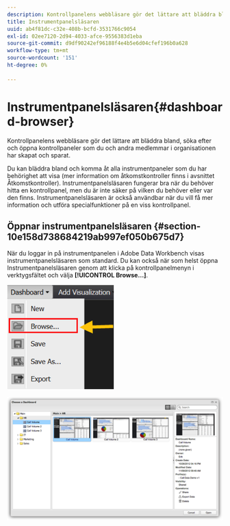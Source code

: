```yaml
---
description: Kontrollpanelens webbläsare gör det lättare att bläddra bland, söka efter och öppna kontrollpaneler som du och andra medlemmar i organisationen har skapat och sparat.
title: Instrumentpanelsläsaren
uuid: ab4f81dc-c32e-408b-bcfd-3531766c9054
exl-id: 02ee7120-2d94-4033-afce-9556383d1eba
source-git-commit: d9df90242ef96188f4e4b5e6d04cfef196b0a628
workflow-type: tm+mt
source-wordcount: '151'
ht-degree: 0%

---
```


# Instrumentpanelsläsaren{#dashboard-browser}

Kontrollpanelens webbläsare gör det lättare att bläddra bland, söka efter och öppna kontrollpaneler som du och andra medlemmar i organisationen har skapat och sparat.

Du kan bläddra bland och komma åt alla instrumentpaneler som du har behörighet att visa (mer information om åtkomstkontroller finns i avsnittet Åtkomstkontroller). Instrumentpanelsläsaren fungerar bra när du behöver hitta en kontrollpanel, men du är inte säker på vilken du behöver eller var den finns. Instrumentpanelsläsaren är också användbar när du vill få mer information och utföra specialfunktioner på en viss kontrollpanel.

## Öppnar instrumentpanelsläsaren {#section-10e158d738684219ab997ef050b675d7}

När du loggar in på instrumentpanelen i Adobe Data Workbench visas instrumentpanelsläsaren som standard. Du kan också när som helst öppna Instrumentpanelsläsaren genom att klicka på kontrollpanelmenyn i verktygsfältet och välja **[!UICONTROL Browse…]**.

![](assets/browse.png)

![](assets/choose_a_dashboard.png)
